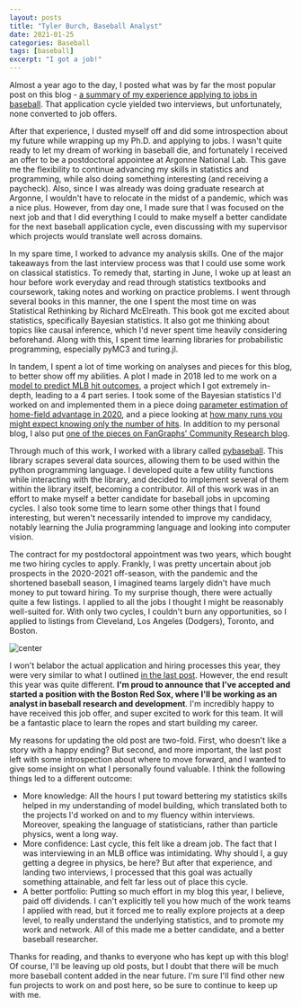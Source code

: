 ```yaml
---
layout: posts
title: "Tyler Burch, Baseball Analyst"
date: 2021-01-25
categories: Baseball
tags: [baseball]
excerpt: "I got a job!"
---
```



Almost a year ago to the day, I posted what was by far the most popular post on this blog - [a summary of my experience applying to jobs in baseball](http://tylerjamesburch.com/blog/baseball/interview-experience). That application cycle yielded two interviews, but unfortunately, none converted to job offers. 

After that experience, I dusted myself off and did some introspection about my future while wrapping up my Ph.D. and applying to jobs. I wasn't quite ready to let my dream of working in baseball die, and fortunately I received an offer to be a postdoctoral appointee at Argonne National Lab. This gave me the flexibility to continue advancing my skills in statistics and programming, while also doing something interesting (and receiving a paycheck). Also, since I was already was doing graduate research at Argonne, I wouldn't have to relocate in the midst of a pandemic, which was a nice plus. However, from day one, I made sure that I was focused on the next job and that I did everything I could to make myself a better candidate for the next baseball application cycle, even discussing with my supervisor which projects would translate well across domains.

In my spare time, I worked to advance my analysis skills. One of the major takeaways from the last interview process was that I could use some work on classical statistics. To remedy that, starting in June, I woke up at least an hour before work everyday and read through statistics textbooks and coursework, taking notes and working on practice problems. I went through several books in this manner, the one I spent the most time on was Statistical Rethinking by Richard McElreath. This book got me excited about statistics, specifically Bayesian statistics. It also got me thinking about topics like causal inference, which I'd never spent time heavily considering beforehand. Along with this, I spent time learning libraries for probabilistic programming, especially pyMC3 and turing.jl.

In tandem, I spent a lot of time working on analyses and pieces for this blog, to better show off my abilities. A plot I made in 2018 led to me work on a [model to predict MLB hit outcomes](http://tylerjamesburch.com/blog/baseball/hit-classifier-1), a project which I got extremely in-depth, leading to a 4 part series. I took some of the Bayesian statistics I'd worked on and implemented them in a piece doing [parameter estimation of home-field advantage in 2020](http://tylerjamesburch.com/blog/baseball/homefield-2020), and a piece looking at [how many runs you might expect knowing only the number of hits](http://tylerjamesburch.com/blog/baseball/runs-expectation). In addition to my personal blog, I also put [one of the pieces on FanGraphs' Community Research blog](https://community.fangraphs.com/classifying-mlb-hit-outcomes/).

Through much of this work, I worked with a library called [pybaseball](https://github.com/jldbc/pybaseball). This library scrapes several data sources, allowing them to be used within the python programming language. I developed quite a few utility functions while interacting with the library, and decided to implement several of them within the library itself, becoming a contributor. All of this work was in an effort to make myself a better candidate for baseball jobs in upcoming cycles. I also took some time to learn some other things that I found interesting, but weren't necessarily intended to improve my candidacy, notably learning the Julia programming language and looking into computer vision.

The contract for my postdoctoral appointment was two years, which bought me two hiring cycles to apply. Frankly, I was pretty uncertain about job prospects in the 2020-2021 off-season, with the pandemic and the shortened baseball season, I imagined teams largely didn't have much money to put toward hiring. To my surprise though, there were actually quite a few listings. I applied to all the jobs I thought I might be reasonably well-suited for. With only two cycles, I couldn't burn any opportunities, so I applied to listings from Cleveland, Los Angeles (Dodgers), Toronto, and Boston.

![center](/images/bosox.png)


I won't belabor the actual application and hiring processes this year, they were very similar to what I outlined [in the last post](http://tylerjamesburch.com/blog/baseball/interview-experience). However, the end result this year was quite different. **I'm proud to announce that I've accepted and started a position with the Boston Red Sox, where I'll be working as an analyst in baseball research and development**. I'm incredibly happy to have received this job offer, and super excited to work for this team. It will be a fantastic place to learn the ropes and start building my career.

My reasons for updating the old post are two-fold. First, who doesn't like a story with a happy ending? But second, and more important, the last post left with some introspection about where to move forward, and I wanted to give some insight on what I personally found valuable. I think the following things led to a different outcome:

- More knowledge: All the hours I put toward bettering my statistics skills helped in my understanding of model building, which translated both to the projects I'd worked on and to my fluency within interviews. Moreover, speaking the language of statisticians, rather than particle physics, went a long way.
- More confidence: Last cycle, this felt like a dream job. The fact that I was interviewing in an MLB office was intimidating. Why should I, a guy getting a degree in physics, be here? But after that experience, and landing two interviews, I processed that this goal was actually something attainable, and felt far less out of place this cycle.
- A better portfolio: Putting so much effort in my blog this year, I believe, paid off dividends. I can't explicitly tell you how much of the work teams I applied with read, but it forced me to really explore projects at a deep level, to really understand the underlying statistics, and to promote my work and network. All of this made me a better candidate, and a better baseball researcher.

Thanks for reading, and thanks to everyone who has kept up with this blog! Of course, I'll be leaving up old posts, but I doubt that there will be much more baseball content added in the near future. I'm sure I'll find other new fun projects to work on and post here, so be sure to continue to keep up with me.